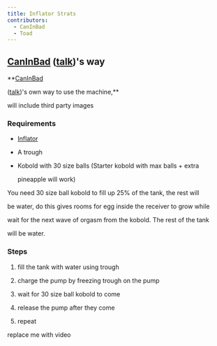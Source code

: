 ```yaml
---
title: Inflator Strats
contributors:
  - CanInBad
  - Toad
---
```


## [CanInBad](User:CanInBad "wikilink") ([talk](User_talk:CanInBad "wikilink"))'s way

**[CanInBad](User:CanInBad "wikilink")
([talk](User_talk:CanInBad "wikilink"))'s own way to use the machine,**
will include third party images

### Requirements

- [Inflator](Farm_Upgrades#Inflator "wikilink")
- A trough
- Kobold with 30 size balls (Starter kobold with max balls + extra
  pineapple will work)

You need 30 size ball kobold to fill up 25% of the tank, the rest will
be water, do this gives rooms for egg inside the receiver to grow while
wait for the next wave of orgasm from the kobold. The rest of the tank
will be water.

### Steps

1.  fill the tank with water using trough
2.  charge the pump by freezing trough on the pump
3.  wait for 30 size ball kobold to come
4.  release the pump after they come
5.  repeat

replace me with video
